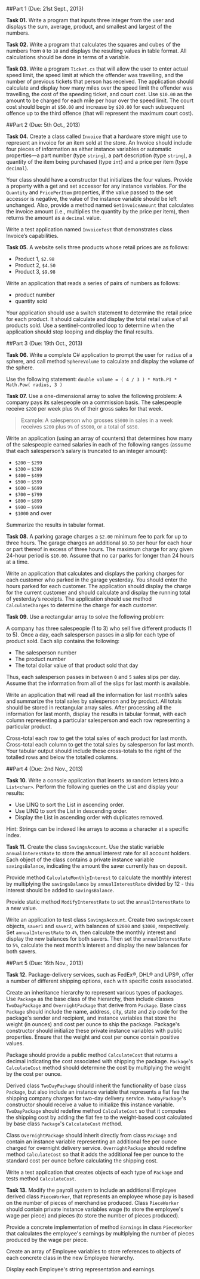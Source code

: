 ##Part 1 (Due: 21st Sept., 2013)

**Task 01.** Write a program that inputs three integer from the user and displays the sum, average, product, and smallest and largest of the numbers.

**Task 02.** Write a program that calculates the squares and cubes of the numbers from `0` to `10` and displays the resulting values in table format. All calculations should be done in terms of a variable.

**Task 03.** Write a program `Ticket.cs` that will allow the user to enter actual speed limit, the speed limit at which the offender was travelling, and the number of previous tickets that person has received. The application should calculate and display how many miles over the speed limit the offender was travelling, the cost of the speeding ticket, and court cost. Use `$10.00` as the amount to be charged for each mile per hour over the speed limit. The court cost should begin at `$50.00` and increase by `$20.00` for each subsequent offence up to the third offence (that will represent the maximum court cost).

##Part 2 (Due: 5th Oct., 2013)

**Task 04.** Create a class called `Invoice` that a hardware store might use to represent an invoice for an item sold at the store. An Invoice should include four pieces of information as either instance variables or automatic properties—a part number (type `string`), a part description (type `string`), a quantity of the item being purchased (type `int`) and a price per item (type `decimal`).

Your class should have a constructor that initializes the four values. Provide a property with a get and set accessor for any instance variables. For the `Quantity` and `PricePerItem` properties, if the value passed to the set accessor is negative, the value of the instance variable should be left unchanged. Also, provide a method named `GetInvoiceAmount` that calculates the invoice amount (i.e., multiplies the quantity by the price per item), then returns the amount as a `decimal` value.

Write a test application named `InvoiceTest` that demonstrates class Invoice’s capabilities.

**Task 05.** A website sells three products whose retail prices are as follows:
  * Product 1, `$2.98`
  * Product 2, `$4.50`
  * Product 3, `$9.98`

Write an application that reads a series of pairs of numbers as follows:
  * product number
  * quantity sold

Your application should use a switch statement to determine the retail price for each product. It should calculate and display the total retail value of all products sold. Use a sentinel-controlled loop to determine when the application should stop looping and display the final results.

##Part 3 (Due: 19th Oct., 2013)

**Task 06.** Write a complete C# application to prompt the user for `radius` of a sphere, and call method `SphereVolume` to calculate and display the volume of the sphere.

Use the following statement: `double volume = ( 4 / 3 ) * Math.PI * Math.Pow( radius, 3 )`

**Task 07.** Use a one-dimensional array to solve the following problem: A company pays its salespeople on a commission basis. The salespeople receive `$200` per week plus `9%` of their gross sales for that week.
>Example: A salesperson who grosses `$5000` in sales in a week receives `$200` plus `9%` of `$5000`, or a total of `$650`.

Write an application (using an array of counters) that determines how many of the salespeople earned salaries in each of the following ranges (assume that each salesperson’s salary is truncated to an integer amount):
* `$200` – `$299`
* `$300` – `$399`
* `$400` – `$499`
* `$500` – `$599`
* `$600` – `$699`
* `$700` – `$799`
* `$800` – `$899`
* `$900` – `$999`
* `$1000` and over

Summarize the results in tabular format.

**Task 08.** A parking garage charges a `$2.00` minimum fee to park for up to three hours. The garage charges an additional `$0.50` per hour for each hour or part thereof in excess of three hours. The maximum charge for any given 24-hour period is `$10.00`. Assume that no car parks for longer than 24 hours at a time.

Write an application that calculates and displays the parking charges for each customer who parked in the garage yesterday. You should enter the hours parked for each customer. The application should display the charge for the current customer and should calculate and display the running total of yesterday’s receipts. The application should use method `CalculateCharges` to determine the charge for each customer.

**Task 09.** Use a rectangular array to solve the following problem:

A company has three salespeople (1 to 3) who sell five different products (1 to 5). Once a day, each salesperson passes in a slip for each type of product sold. Each slip contains the following:
* The salesperson number
* The product number
* The total dollar value of that product sold that day

Thus, each salesperson passes in between `0` and `5` sales slips per day. Assume that the information from all of the slips for last month is available.

Write an application that will read all the information for last month’s sales and summarize the total sales by salesperson and by product. All totals should be stored in rectangular array sales. After processing all the information for last month, display the results in tabular format, with each column representing a particular salesperson and each row representing a particular product.

Cross-total each row to get the total sales of each product for last month. Cross-total each column to get the total sales by salesperson for last month. Your tabular output should include these cross-totals to the right of the totalled rows and below the totalled columns.

##Part 4 (Due: 2nd Nov., 2013)

**Task 10.** Write a console application that inserts `30` random letters into a `List<char>`. Perform the following queries on the List and display your results:
* Use LINQ to sort the List in ascending order.
* Use LINQ to sort the List in descending order.
* Display the List in ascending order with duplicates removed.

Hint: Strings can be indexed like arrays to access a character at a specific index.

**Task 11.** Create the class `SavingsAccount`. Use the static variable `annualInterestRate` to store the annual interest rate for all account holders. Each object of the class contains a private instance variable `savingsBalance`, indicating the amount the saver currently has on deposit.

Provide method `CalculateMonthlyInterest` to calculate the monthly interest by multiplying the `savingsBalance` by `annualInterestRate` divided by 12 - this interest should be added to `savingsBalance`.

Provide static method `ModifyInterestRate` to set the `annualInterestRate` to a new value.

Write an application to test class `SavingsAccount`. Create two `savingsAccount` objects, `saver1` and `saver2`, with balances of `$2000` and `$3000`, respectively. Set `annualInterestRate` to `4%`, then calculate the monthly interest and display the new balances for both savers. Then set the `annualInterestRate` to `5%`, calculate the next month’s interest and display the new balances for both savers.

##Part 5 (Due: 16th Nov., 2013)

**Task 12.** Package-delivery services, such as FedEx®, DHL® and UPS®, offer a number of different shipping options, each with specific costs associated.

Create an inheritance hierarchy to represent various types of packages. Use `Package` as the base class of the hierarchy, then include classes `TwoDayPackage` and `OvernightPackage` that derive from `Package`. Base class `Package` should include the name, address, city, state and zip code for the package's sender and recipient, and instance variables that store the weight (in ounces) and cost per ounce to ship the package. Package's constructor should initialize these private instance variables with public properties. Ensure that the weight and cost per ounce contain positive values.

Package should provide a public method `CalculateCost` that returns a decimal indicating the cost associated with shipping the package. `Package`'s `CalculateCost` method should determine the cost by multiplying the weight by the cost per ounce.

Derived class `TwoDayPackage` should inherit the functionality of base class `Package`, but also include an instance variable that represents a flat fee the shipping company charges for two-day delivery service. `TwoDayPackage`'s constructor should receive a value to initialize this instance variable. `TwoDayPackage` should redefine method `CalculateCost` so that it computes the shipping cost by adding the flat fee to the weight-based cost calculated by base class `Package`'s `CalculateCost` method.

Class `OvernightPackage` should inherit directly from class `Package` and contain an instance variable representing an additional fee per ounce charged for overnight delivery service. `OvernightPackage` should redefine method `CalculateCost` so that it adds the additional fee per ounce to the standard cost per ounce before calculating the shipping cost.

Write a test application that creates objects of each type of `Package` and tests method `CalculateCost`.

**Task 13.** Modify the payroll system to include an additional Employee derived class `PieceWorker`, that represents an employee whose pay is based on the number of pieces of merchandise produced. Class `PieceWorker` should contain private instance variables wage (to store the employee's wage per piece) and pieces (to store the number of pieces produced).
 
Provide a concrete implementation of method `Earnings` in class `PieceWorker` that calculates the employee's earnings by multiplying the number of pieces produced by the wage per piece.
 
Create an array of Employee variables to store references to objects of each concrete class in the new Employee hierarchy.
 
Display each Employee's string representation and earnings.